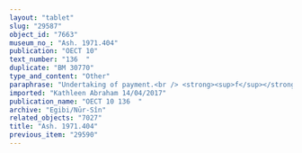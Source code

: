 ```yaml
---
layout: "tablet"
slug: "29587"
object_id: "7663"
museum_no_: "Ash. 1971.404"
publication: "OECT 10"
text_number: "136  "
duplicate: "BM 30770"
type_and_content: "Other"
paraphrase: "Undertaking of payment.<br /> <strong><sup>f</sup></strong><strong>A<sub>1</sub></strong>, <strong>A<sub>2</sub> </strong>and <strong>A<sub>3</sub></strong> will pay the 45 shekels of silver, together with their interest, which they owe to <strong>B</strong> to the creditor&rsquo;s son, <strong>C</strong>. This corresponds to a debt that they owe to Marduk (i.e. to the Esagila). Names of 5 witnesses and the scribe.<br /> &nbsp;<br /> <strong><sup>f</sup></strong><strong>A<sub>1</sub></strong> = <sup>f</sup>Ka&scaron;&scaron;at/Nab&ucirc;-ēṭir//Rab-ban&ecirc;; <strong>A<sub>2</sub></strong> = Marduk-&scaron;āpik-zēri/Bēl-uballiṭ/Nāgiru; <strong>A<sub>3</sub></strong> = Bēl-iddin, son of <strong>A<sub>2</sub></strong>; <strong>B</strong> = Itti-Marduk-balāṭu/Nab&ucirc;-ahhē-iddin//Egibi; <strong>C</strong> = Marduk-nāṣir-apli"
imported: "Kathleen Abraham 14/04/2017"
publication_name: "OECT 10 136  "
archive: "Egibi/Nūr-Sîn"
related_objects: "7027"
title: "Ash. 1971.404"
previous_item: "29590"
---
```

